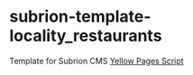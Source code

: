 # subrion-template-locality_restaurants
Template for Subrion CMS [Yellow Pages Script](http://www.subrion.com/product/yellow-pages-script.html)
